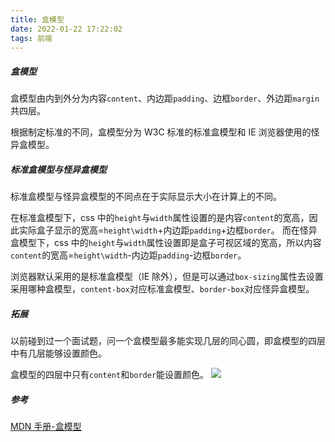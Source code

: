 ```yaml
---
title: 盒模型
date: 2022-01-22 17:22:02
tags: 前端
---
```


<!--more-->

##### 盒模型

盒模型由内到外分为内容`content`、内边距`padding`、边框`border`、外边距`margin`共四层。

根据制定标准的不同，盒模型分为 W3C 标准的标准盒模型和 IE 浏览器使用的怪异盒模型。

<!--more-->

##### 标准盒模型与怪异盒模型

标准盒模型与怪异盒模型的不同点在于实际显示大小在计算上的不同。

在标准盒模型下，css 中的`height`与`width`属性设置的是内容`content`的宽高，因此实际盒子显示的宽高=`height\width`+内边距`padding`+边框`border`。
而在怪异盒模型下，css 中的`height`与`width`属性设置即是盒子可视区域的宽高，所以内容`content`的宽高=`height\width`-内边距`padding`-边框`border`。

浏览器默认采用的是标准盒模型（IE 除外），但是可以通过`box-sizing`属性去设置采用哪种盒模型，`content-box`对应标准盒模型、`border-box`对应怪异盒模型。

##### 拓展

以前碰到过一个面试题，问一个盒模型最多能实现几层的同心圆，即盒模型的四层中有几层能够设置颜色。

盒模型的四层中只有`content`和`border`能设置颜色。
![](https://kylinnnnn.github.io/img/20220122-盒模型01.png)

##### 参考

[MDN 手册-盒模型](https://developer.mozilla.org/zh-CN/docs/Learn/CSS/Building_blocks/The_box_model)
